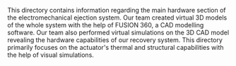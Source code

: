 This directory contains information regarding the main hardware section of the electromechanical ejection system. Our team created virtual 3D models of the whole system with the help of FUSION 360, a CAD modelling software. Our team also performed virtual simulations on the 3D CAD model revealing the hardware capabilities of our recovery system. This directory primarily focuses on the actuator's thermal and structural capabilities with the help of visual simulations.  

